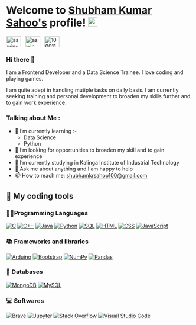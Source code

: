 # Welcome to [Shubham Kumar Sahoo's](https://github.com/Shubham-Kumar-Sahoo) profile! <img src="https://media.giphy.com/media/hvRJCLFzcasrR4ia7z/giphy.gif" width="25px">

<a href="https://www.linkedin.com/in/shubham-kumar-sahoo-369a3b256/" target="_blank"><img align="center" src="https://raw.githubusercontent.com/rahuldkjain/github-profile-readme-generator/master/src/images/icons/Social/linked-in-alt.svg" alt="aswin-barath" height="30" width="40" /></a>
&nbsp;
<a href="https://www.instagram.com/im_shubham_34/" target="_blank"><img align="center" src="https://raw.githubusercontent.com/rahuldkjain/github-profile-readme-generator/master/src/images/icons/Social/instagram.svg" alt="aswin_barath_" height="30" width="40" /></a>
&nbsp;
<a href="https://www.facebook.com/shubham.kumarsahoo.71/" target="_blank"><img align="center" src="https://raw.githubusercontent.com/rahuldkjain/github-profile-readme-generator/master/src/images/icons/Social/facebook.svg" alt="100011683902531e" height="30" width="40" /></a>
&nbsp;
### Hi there 👋
I am a Frontend Developer and a Data Science Trainee. I love coding and playing games.

I am quite adept in handling mutiple tasks on daily basis. I am currently seeking training and personal development to broaden my skills further and to gain work experience.
<!--
**Shubham-Kumar-Sahoo/Shubham-Kumar-Sahoo** is a ✨ _special_ ✨ repository because its `README.md` (this file) appears on your GitHub profile.

Here are some ideas to get you started:
-->
### Talking about Me :

- 🌱 I’m currently learning :-
  * Data Science
  * Python
- 🤔 I’m looking for opportunities to broaden my skill and to gain experience
- 🔭 I’m currently studying in Kalinga Institute of Industrial Technology 
- 💬 Ask me about anything and I am happy to help 
- 📫 How to reach me: shubhamkrsahoo100@gmail.com
<!--
- 👯 I’m looking to collaborate on ...
- 😄 Pronouns: ...
- ⚡ Fun fact: ...
-->

## 🔨 My coding tools

### 👨‍💻Programming Languages

<p>
 <a href="#"><img alt="C" src="https://custom-icon-badges.herokuapp.com/badge/C-03599C.svg?logo=c-in-hexagon&logoColor=white"></a>
 <a href="#"><img alt="C++" src="https://custom-icon-badges.herokuapp.com/badge/C++-9C033A.svg?logo=cpp2&logoColor=white"></a>
 <a href="#"><img alt="Java" src="https://img.shields.io/badge/Java-007396.svg?logo=java&logoColor=white"></a>
 <a href="#"><img alt="Python" src="https://img.shields.io/badge/Python-14354C.svg?logo=python&logoColor=white"></a>
 <a href="#"><img alt="SQL" src="https://custom-icon-badges.herokuapp.com/badge/SQL-025E8C.svg?logo=database&logoColor=white"></a>
 <a href="#"><img alt="HTML" src="https://img.shields.io/badge/HTML-E34F26.svg?logo=html5&logoColor=white"></a>
 <a href="#"><img alt="CSS" src="https://img.shields.io/badge/CSS-1572B6.svg?logo=css3&logoColor=white"></a>
 <a href="#"><img alt="JavaScript" src="https://img.shields.io/badge/JavaScript-F7DF1E.svg?logo=javascript&logoColor=black"></a>
</p>

### 📚 Frameworks and libraries

<p>
 <a href="#"><img alt="Arduino" src="https://img.shields.io/badge/-Arduino-00979D?logo=Arduino&logoColor=white"></a>
 <a href="#"><img alt="Bootstrap" src="https://img.shields.io/badge/Bootstrap-7952B3.svg?logo=bootstrap&logoColor=white"></a>
 <a href="#"><img alt="NumPy" src="https://img.shields.io/badge/Numpy-013243.svg?logo=numpy&logoColor=white"></a>
 <a href="#"><img alt="Pandas" src="https://img.shields.io/badge/Pandas-150458.svg?logo=pandas&logoColor=white"></a>
</p>

### 📱 Databases

<p>
 <a href="#"><img alt="MongoDB" src ="https://img.shields.io/badge/MongoDB-4ea94b.svg?logo=mongodb&logoColor=white"></a>
  <a href="#"><img alt="MySQL" src="https://img.shields.io/badge/MySQL-00f.svg?logo=mysql&logoColor=white"></a>
</p>

### 💻 Softwares

<p>
 <a href="#"><img alt="Brave" src="https://img.shields.io/badge/-Brave-FB542B?logo=brave&logoColor=white"></a>
 <a href="#"><img alt="Jupyter" src="https://img.shields.io/badge/Jupyter-F37626.svg?logo=Jupyter&logoColor=white"></a>
 <a href="#"><img alt="Stack Overflow" src="https://img.shields.io/badge/-Stack%20Overflow-FE7A16?logo=stack-overflow&logoColor=white"></a>
 <a href="#"><img alt="Visual Studio Code" src="https://img.shields.io/badge/Visual%20Studio%20Code-0078d7.svg?logo=visual-studio-code&logoColor=white"></a>
</p>

